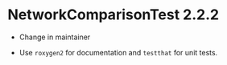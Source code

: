 # NetworkComparisonTest 2.2.2

* Change in maintainer

* Use `roxygen2` for documentation and `testthat` for unit tests.
